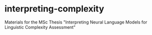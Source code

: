 # interpreting-complexity
Materials for the MSc Thesis "Interpreting Neural Language Models for Linguistic Complexity Assessment"
